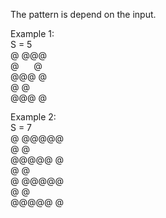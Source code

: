 The pattern is depend on the input.

Example 1:<br>
S = 5<br>
@ @@@ <br>
@&nbsp; &nbsp;&nbsp;&nbsp;  @<br> 
@@@ @<br>
@   @<br>
@@@ @<br>

Example 2:<br>
S = 7<br>
@ @@@@@<br>
@     @<br>
@@@@@ @<br>
@     @<br>
@ @@@@@<br>
@     @<br>
@@@@@ @<br>
